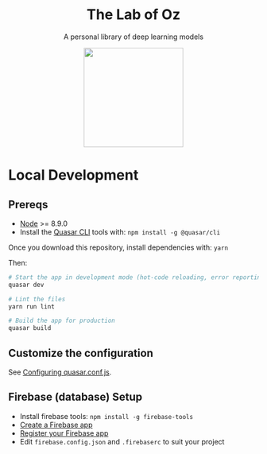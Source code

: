 <div align="center">
  <h1>The Lab of Oz</h1>
  <p>A personal library of deep learning models</p>
  <img width=200 src="https://media.giphy.com/media/cOtrsTsL3jVZSTklE4/source.gif">
</div>

# Local Development

## Prereqs

- [Node](https://nodejs.org/en/download/) >= 8.9.0
- Install the [Quasar CLI](https://quasar.dev) tools with: `npm install -g @quasar/cli`

Once you download this repository, install dependencies with: `yarn`

Then:

```bash
# Start the app in development mode (hot-code reloading, error reporting, etc.)
quasar dev

# Lint the files
yarn run lint

# Build the app for production
quasar build
```

## Customize the configuration

See [Configuring quasar.conf.js](https://quasar.dev/quasar-cli/quasar-conf-js).

## Firebase (database) Setup

- Install firebase tools: `npm install -g firebase-tools`
- [Create a Firebase app](https://firebase.google.com)
- [Register your Firebase app](https://firebase.google.com/docs/web/setup#prerequisites)
- Edit `firebase.config.json` and `.firebaserc` to suit your project
